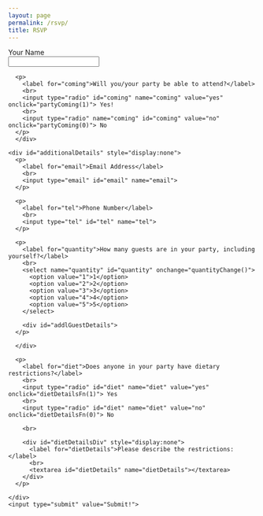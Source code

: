 ```yaml
---
layout: page
permalink: /rsvp/
title: RSVP
---
```


<!--<link rel="stylesheet" href="https://unpkg.com/purecss@1.0.0/build/pure-min.css" integrity="sha384-nn4HPE8lTHyVtfCBi5yW9d20FjT8BJwUXyWZT9InLYax14RDjBj46LmSztkmNP9w" crossorigin="anonymous">-->
<script src="/form.js"></script>

<form class="pure-form-stacked" action="https://getform.io/f/0cff5cfd-5ab5-4d3c-8f95-50be1ec60926" method="POST">
    <div id="BasicInfo">
      <p>
        <label for="name">Your Name</label>
        <br>
        <input type="text" id="name" name="name">
      </p>
      
      <p>
        <label for="coming">Will you/your party be able to attend?</label>
        <br>
        <input type="radio" id="coming" name="coming" value="yes" onclick="partyComing(1)"> Yes!
        <br>
        <input type="radio" name="coming" id="coming" value="no" onclick="partyComing(0)"> No
      </p>
      </div>
    
    <div id="additionalDetails" style="display:none">
      <p>
        <label for="email">Email Address</label>
        <br>
        <input type="email" id="email" name="email">
      </p>

      <p>
        <label for="tel">Phone Number</label>
        <br>
        <input type="tel" id="tel" name="tel">
      </p>

      <p>
        <label for="quantity">How many guests are in your party, including yourself?</label>
        <br>
        <select name="quantity" id="quantity" onchange="quantityChange()">
          <option value="1">1</option>
          <option value="2">2</option>
          <option value="3">3</option>
          <option value="4">4</option>
          <option value="5">5</option>
        </select>
      
        <div id="addlGuestDetails">
      </p>
      
      </div>
      
      <p>      
        <label for="diet">Does anyone in your party have dietary restrictions?</label>
        <br>
        <input type="radio" id="diet" name="diet" value="yes" onclick="dietDetailsFn(1)"> Yes
        <br>
        <input type="radio" id="diet" name="diet" value="no" onclick="dietDetailsFn(0)"> No
      
        <br>
        
        <div id="dietDetailsDiv" style="display:none">
          <label for="dietDetails">Please describe the restrictions: </label>
          <br>
          <textarea id="dietDetails" name="dietDetails"></textarea>
        </div>
      </p>
      
    </div>
    <input type="submit" value="Submit!">

</form>